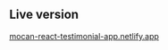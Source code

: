## Live version

[mocan-react-testimonial-app.netlify.app](https://mocan-react-testimonial-app.netlify.app/)

